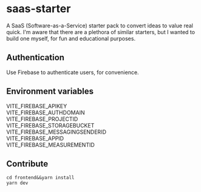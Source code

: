 # saas-starter

A SaaS (Software-as-a-Service) starter pack to convert ideas to value real quick. I'm aware that there are a plethora of similar starters, but I wanted to build one myself, for fun and educational purposes. 

## Authentication

Use Firebase to authenticate users, for convenience. 

## Environment variables

VITE_FIREBASE_APIKEY  
VITE_FIREBASE_AUTHDOMAIN  
VITE_FIREBASE_PROJECTID  
VITE_FIREBASE_STORAGEBUCKET  
VITE_FIREBASE_MESSAGINGSENDERID  
VITE_FIREBASE_APPID  
VITE_FIREBASE_MEASUREMENTID  

## Contribute

```
cd frontend&&yarn install
yarn dev
```